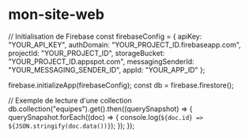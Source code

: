 # mon-site-web
// Initialisation de Firebase
const firebaseConfig = {
    apiKey: "YOUR_API_KEY",
    authDomain: "YOUR_PROJECT_ID.firebaseapp.com",
    projectId: "YOUR_PROJECT_ID",
    storageBucket: "YOUR_PROJECT_ID.appspot.com",
    messagingSenderId: "YOUR_MESSAGING_SENDER_ID",
    appId: "YOUR_APP_ID"
};

firebase.initializeApp(firebaseConfig);
const db = firebase.firestore();

// Exemple de lecture d'une collection
db.collection("equipes").get().then((querySnapshot) => {
    querySnapshot.forEach((doc) => {
        console.log(`${doc.id} => ${JSON.stringify(doc.data())}`);
    });
});
